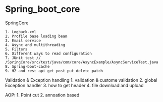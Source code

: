 # Spring_boot_core


SpringCore

	1. Logback.xml
	2. Profile base loading bean
	3. Email service
	4. Async and multithreading
	5. Filters
	6. Different ways to read configuration 
	7. JUnit test // /SpringCore/src/test/java/com/core/AsyncExample/AsyncServiceTest.java
	8. Spring-boot-cache
	9. H2 and rest api get post put delete patch
	
Validation & Exception handling
	1. validation & custome validation
	2. global Exception handler
	3. how to get header 
	4. file download and upload

AOP:
	1. Point cut
	2. annoation based